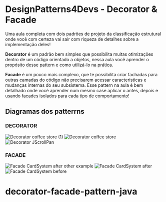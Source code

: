 # DesignPatterns4Devs - Decorator & Facade

Uma aula completa com dois padrões de projeto da classificação estrutural onde você com certeza vai sair com riqueza de detalhes sobre a implementação deles!

**Decorator** é um padrão bem simples que possibilita muitas otimizações dentro de um código orientado a objetos, nessa aula você aprender o propósito desse pattern e como utilizá-lo na prática.

**Facade** é um pouco mais complexo, que te possibilita criar fachadas para outras camadas do código não precisarem acessar caracteristicas e mudanças internas do seu subsistema. Esse pattern na aula é bem detalhado onde você aprender num mesmo case aplicar o antes, depois e usando facades isolados para cada tipo de comportamento!


## Diagramas dos patterrns

### DECORATOR
![Decorator coffee store (1)](https://user-images.githubusercontent.com/42419543/194099814-8a1a161c-e6c5-44f3-9bc3-e9f53a89ae45.png)
![Decorator coffee store](https://user-images.githubusercontent.com/42419543/194099816-10a576de-44ed-4c29-85fb-372e1fbb6398.png)
![Decorator JScrollPan](https://user-images.githubusercontent.com/42419543/194099817-38662f50-eead-42f7-8994-76c20e97d365.png)

### FACADE
![Facade CardSystem after other example](https://user-images.githubusercontent.com/42419543/194099805-386e0a7d-c58d-4db4-8da2-cf86f67f983a.png)
![Facade CardSystem after](https://user-images.githubusercontent.com/42419543/194099810-d638ed4b-ada6-4d54-99aa-15bed9d725e9.png)
![Facade CardSystem before](https://user-images.githubusercontent.com/42419543/194099812-d7386ca0-5905-4cc1-93ff-4e34b80ea1a4.png)

# decorator-facade-pattern-java
